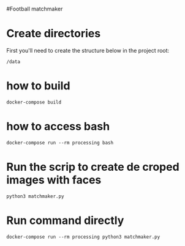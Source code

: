 #Football matchmaker 

# Create directories

First you'll need to create the structure below in the project root:

`/data`


# how to build

`docker-compose build`


# how to access bash

`docker-compose run --rm processing bash`


# Run the scrip to create de croped images with faces
`python3 matchmaker.py`

# Run command directly

`docker-compose run --rm processing python3 matchmaker.py`
